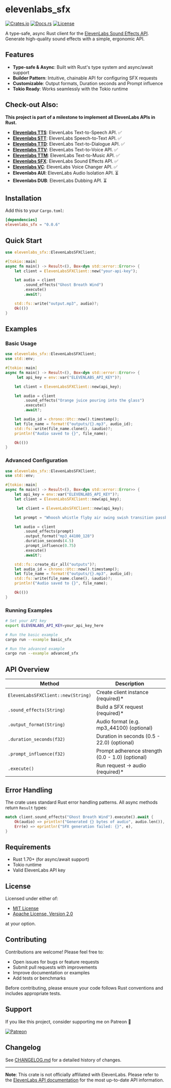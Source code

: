 # elevenlabs_sfx

[![Crates.io](https://img.shields.io/crates/v/elevenlabs_sfx.svg)](https://crates.io/crates/elevenlabs_sfx)
[![Docs.rs](https://docs.rs/elevenlabs_sfx/badge.svg)](https://docs.rs/elevenlabs_sfx)
[![License](https://img.shields.io/badge/license-MIT%20OR%20Apache--2.0-blue)](#license)

A type-safe, async Rust client for the [ElevenLabs Sound Effects API](https://elevenlabs.io/app/sound-effects). Generate high-quality sound effects with a simple, ergonomic API.

## Features

- **Type-safe & Async**: Built with Rust's type system and async/await support
- **Builder Pattern**: Intuitive, chainable API for configuring SFX requests
- **Customizable**: Output formats, Duration seconds and Prompt influence
- **Tokio Ready**: Works seamlessly with the Tokio runtime

## Check-out Also:

**This project is part of a milestone to implement all ElevenLabs APIs in Rust.**

- **[Elevenlabs TTS](https://crates.io/crates/elevenlabs_tts)**: ElevenLabs Text-to-Speech API. ✅
- **[Elevenlabs STT](https://crates.io/crates/elevenlabs_stt)**: ElevenLabs Speech-to-Text API. ✅
- **[Elevenlabs TTD](https://crates.io/crates/elevenlabs_ttd)**: ElevenLabs Text-to-Dialogue API. ✅
- **[Elevenlabs TTV](https://crates.io/crates/elevenlabs_ttv)**: ElevenLabs Text-to-Voice API. ✅
- **[Elevenlabs TTM](https://crates.io/crates/elevenlabs_ttm)**: ElevenLabs Text-to-Music API. ✅
- **[Elevenlabs SFX](https://crates.io/crates/elevenlabs_sfx)**: ElevenLabs Sound Effects API. ✅
- **[Elevenlabs VC](https://crates.io/crates/elevenlabs_vc)**: ElevenLabs Voice Changer API. ✅
- **Elevenlabs AUI**: ElevenLabs Audio Isolation API. ⏳
- **Elevenlabs DUB**: ElevenLabs Dubbing API. ⏳

## Installation

Add this to your `Cargo.toml`:

```toml
[dependencies]
elevenlabs_sfx = "0.0.6"
```

## Quick Start

```rust
use elevenlabs_sfx::ElevenLabsSFXClient;

#[tokio::main]
async fn main() -> Result<(), Box<dyn std::error::Error>> {
    let client = ElevenLabsSFXClient::new("your-api-key");

    let audio = client
        .sound_effects("Ghost Breath Wind")
        .execute()
        .await?;

    std::fs::write("output.mp3", audio)?;
    Ok(())
}
```

## Examples

### Basic Usage

```rust
use elevenlabs_sfx::ElevenLabsSFXClient;
use std::env;

#[tokio::main]
async fn main() -> Result<(), Box<dyn std::error::Error>> {
     let api_key = env::var("ELEVENLABS_API_KEY")?;

    let client = ElevenLabsSFXClient::new(api_key);

    let audio = client
        .sound_effects("Orange juice pouring into the glass")
        .execute()
        .await?;

    let audio_id = chrono::Utc::now().timestamp();
    let file_name = format!("outputs/{}.mp3", audio_id);
    std::fs::write(file_name.clone(), &audio)?;
    println!("Audio saved to {}", file_name);

    Ok(())
}
```

### Advanced Configuration

```rust
use elevenlabs_sfx::ElevenLabsSFXClient;
use std::env;

#[tokio::main]
async fn main() -> Result<(), Box<dyn std::error::Error>> {
    let api_key = env::var("ELEVENLABS_API_KEY")?;
    let client = ElevenLabsSFXClient::new(api_key);

     let client = ElevenLabsSFXClient::new(api_key);

    let prompt = "Whoosh whistle flyby air swing swish transition passby bright";

    let audio = client
        .sound_effects(prompt)
        .output_format("mp3_44100_128")
        .duration_seconds(4.5)
        .prompt_influence(0.75)
        .execute()
        .await?;

    std::fs::create_dir_all("outputs")?;
    let audio_id = chrono::Utc::now().timestamp();
    let file_name = format!("outputs/{}.mp3", audio_id);
    std::fs::write(file_name.clone(), &audio)?;
    println!("Audio saved to {}", file_name);

    Ok(())
}
```

### Running Examples

```bash
# Set your API key
export ELEVENLABS_API_KEY=your_api_key_here

# Run the basic example
cargo run --example basic_sfx

# Run the advanced example
cargo run --example advanced_sfx
```

## API Overview

| Method                             | Description                                      |
| ---------------------------------- | ------------------------------------------------ |
| `ElevenLabsSFXClient::new(String)` | Create client instance (required)\*              |
| `.sound_effects(String)`           | Build a SFX request (required)\*                 |
| `.output_format(String)`           | Audio format (e.g. mp3_44100) (optional)         |
| `.duration_seconds(f32)`           | Duration in seconds (0.5 - 22.0) (optional)      |
| `.prompt_influence(f32)`           | Prompt adherence strength (0.0 - 1.0) (optional) |
| `.execute()`                       | Run request → audio (required)\*                 |

## Error Handling

The crate uses standard Rust error handling patterns. All async methods return `Result` types:

```rust
match client.sound_effects("Ghost Breath Wind").execute().await {
    Ok(audio) => println!("Generated {} bytes of audio", audio.len()),
    Err(e) => eprintln!("SFX generation failed: {}", e),
}
```

## Requirements

- Rust 1.70+ (for async/await support)
- Tokio runtime
- Valid ElevenLabs API key

## License

Licensed under either of:

- [MIT License](LICENSE-MIT)
- [Apache License, Version 2.0](LICENSE-APACHE)

at your option.

## Contributing

Contributions are welcome! Please feel free to:

- Open issues for bugs or feature requests
- Submit pull requests with improvements
- Improve documentation or examples
- Add tests or benchmarks

Before contributing, please ensure your code follows Rust conventions and includes appropriate tests.

## Support

If you like this project, consider supporting me on Patreon 💖

[![Patreon](https://img.shields.io/badge/Support-Patreon-orange.svg)](https://www.patreon.com/elmarjanihamza/gift)

## Changelog

See [CHANGELOG.md](CHANGELOG.md) for a detailed history of changes.

---

**Note**: This crate is not officially affiliated with ElevenLabs. Please refer to the [ElevenLabs API documentation](https://elevenlabs.io/docs/api-reference/text-to-sound-effects/convert) for the most up-to-date API information.

